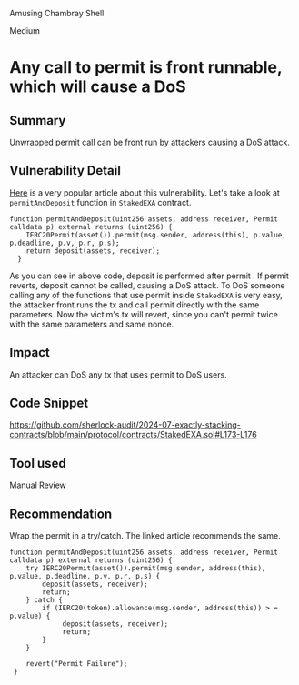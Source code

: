 Amusing Chambray Shell

Medium

# Any call to permit is front runnable, which will cause a DoS

## Summary
Unwrapped permit call can be front run by attackers causing a DoS attack.

## Vulnerability Detail
[Here](https://www.trust-security.xyz/post/permission-denied) is a very popular article about this vulnerability. 
Let's take a look at `permitAndDeposit` function in `StakedEXA` contract.
```solidity
function permitAndDeposit(uint256 assets, address receiver, Permit calldata p) external returns (uint256) { 
    IERC20Permit(asset()).permit(msg.sender, address(this), p.value, p.deadline, p.v, p.r, p.s);
    return deposit(assets, receiver);
  }
```
As you can see in above code, deposit is performed after permit . If permit reverts, deposit cannot be called, causing a DoS attack.
To DoS someone calling any of the functions that use permit inside `StakedEXA` is very easy, the attacker front runs the tx and call permit directly with the same parameters. Now the victim's tx will revert, since you can't permit twice with the same parameters and same nonce.

## Impact
An attacker can DoS any tx that uses permit to DoS users.

## Code Snippet
https://github.com/sherlock-audit/2024-07-exactly-stacking-contracts/blob/main/protocol/contracts/StakedEXA.sol#L173-L176

## Tool used

Manual Review

## Recommendation
Wrap the permit in a try/catch. The linked article recommends the same.
```solidity
function permitAndDeposit(uint256 assets, address receiver, Permit calldata p) external returns (uint256) { 
    try IERC20Permit(asset()).permit(msg.sender, address(this), p.value, p.deadline, p.v, p.r, p.s) {
        deposit(assets, receiver);
        return;
    } catch {
        if (IERC20(token).allowance(msg.sender, address(this)) > = p.value) {
             deposit(assets, receiver);
             return;
        }
    }

    revert("Permit Failure");
 }
```